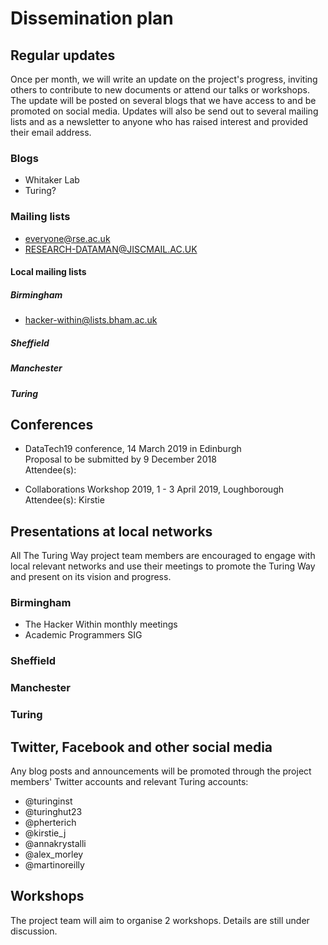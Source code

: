 # Dissemination plan

## Regular updates
Once per month, we will write an update on the project's progress, inviting others to contribute to new documents or attend our talks or workshops.
The update will be posted on several blogs that we have access to and be promoted on social media. Updates will also be send out to several mailing lists and as a newsletter to anyone who has raised interest and provided their email address.

### Blogs
- Whitaker Lab
- Turing?

### Mailing lists
- everyone@rse.ac.uk
- RESEARCH-DATAMAN@JISCMAIL.AC.UK

#### Local mailing lists

##### Birmingham
- hacker-within@lists.bham.ac.uk

##### Sheffield

##### Manchester

##### Turing


## Conferences
- DataTech19 conference, 14 March 2019 in Edinburgh\
  Proposal to be submitted by 9 December 2018\
  Attendee(s):

- Collaborations Workshop 2019, 1 - 3 April 2019, Loughborough\
  Attendee(s): Kirstie


## Presentations at local networks
All The Turing Way project team members are encouraged to engage with local relevant networks and use their meetings to promote the Turing Way and present on its vision and progress.

### Birmingham
- The Hacker Within monthly meetings
- Academic Programmers SIG

### Sheffield

### Manchester

### Turing


## Twitter, Facebook and other social media
Any blog posts and announcements will be promoted through the project members' Twitter accounts and relevant Turing accounts:
- @turinginst
- @turinghut23
- @pherterich
- @kirstie_j
- @annakrystalli
- @alex_morley
- @martinoreilly



## Workshops
The project team will aim to organise 2 workshops. Details are still under discussion.
